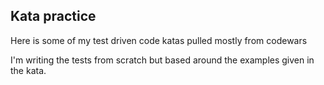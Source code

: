 ## Kata practice

Here is some of my test driven code katas pulled mostly from codewars

I'm writing the tests from scratch but based around the examples given in the kata.